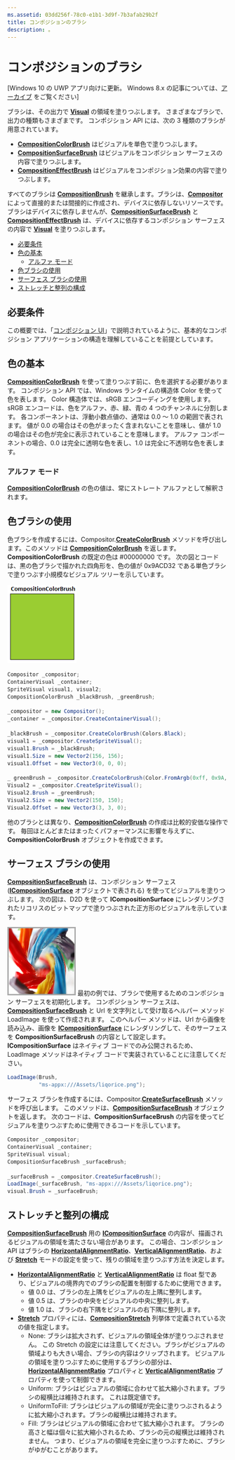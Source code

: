 ```yaml
---
ms.assetid: 03dd256f-78c0-e1b1-3d9f-7b3afab29b2f
title: コンポジションのブラシ
description: 。
---
```

# コンポジションのブラシ

\[Windows 10 の UWP アプリ向けに更新。 Windows 8.x の記事については、[アーカイブ](http://go.microsoft.com/fwlink/p/?linkid=619132) をご覧ください\]

ブラシは、その出力で [**Visual**](https://msdn.microsoft.com/library/windows/apps/Dn706858) の領域を塗りつぶします。 さまざまなブラシで、出力の種類もさまざまです。 コンポジション API には、次の 3 種類のブラシが用意されています。

-   [**CompositionColorBrush**](https://msdn.microsoft.com/library/windows/apps/Mt589399) はビジュアルを単色で塗りつぶします。
-   [**CompositionSurfaceBrush**](https://msdn.microsoft.com/library/windows/apps/Mt589415) はビジュアルをコンポジション サーフェスの内容で塗りつぶします。
-   [**CompositionEffectBrush**](https://msdn.microsoft.com/library/windows/apps/Mt589406) はビジュアルをコンポジション効果の内容で塗りつぶします。

すべてのブラシは [**CompositionBrush**](https://msdn.microsoft.com/library/windows/apps/Mt589398) を継承します。ブラシは、[**Compositor**](https://msdn.microsoft.com/library/windows/apps/Dn706789) によって直接的または間接的に作成され、デバイスに依存しないリソースです。 ブラシはデバイスに依存しませんが、[**CompositionSurfaceBrush**](https://msdn.microsoft.com/library/windows/apps/Mt589415) と [**CompositionEffectBrush**](https://msdn.microsoft.com/library/windows/apps/Mt589406) は、デバイスに依存するコンポジション サーフェスの内容で [**Visual**](https://msdn.microsoft.com/library/windows/apps/Dn706858) を塗りつぶします。

-   [必要条件](./composition-brushes.md#prerequisites)
-   [色の基本](./composition-brushes.md#color-basics)
    -   [アルファ モード](./composition-brushes.md#alpha-modes)
-   [色ブラシの使用](./composition-brushes.md#using-color-brush)
-   [サーフェス ブラシの使用](./composition-brushes.md#using-surface-brush)
-   [ストレッチと整列の構成](./composition-brushes.md#configuring-stretch-and-alignment)

## 必要条件

この概要では、「[コンポジション UI](visual-layer.md)」で説明されているように、基本的なコンポジション アプリケーションの構造を理解していることを前提としています。

## 色の基本

[
            **CompositionColorBrush**](https://msdn.microsoft.com/library/windows/apps/Mt589399) を使って塗りつぶす前に、色を選択する必要があります。 コンポジション API では、Windows ランタイムの構造体 Color を使って色を表します。 Color 構造体では、sRGB エンコーディングを使用します。 sRGB エンコードは、色をアルファ、赤、緑、青の 4 つのチャンネルに分割します。 各コンポーネントは、浮動小数点値の、通常は 0.0 ～ 1.0 の範囲で表されます。 値が 0.0 の場合はその色がまったく含まれないことを意味し、値が 1.0 の場合はその色が完全に表示されていることを意味します。 アルファ コンポーネントの場合、0.0 は完全に透明な色を表し、1.0 は完全に不透明な色を表します。

### アルファ モード

[
            **CompositionColorBrush**](https://msdn.microsoft.com/library/windows/apps/Mt589399) の色の値は、常にストレート アルファとして解釈されます。

## 色ブラシの使用

色ブラシを作成するには、Compositor.[**CreateColorBrush**](https://msdn.microsoft.com/en-us/library/windows/apps/windows.ui.composition.compositor.createcolorbrush.aspx) メソッドを呼び出します。このメソッドは [**CompositionColorBrush**](https://msdn.microsoft.com/library/windows/apps/Mt589399) を返します。 **CompositionColorBrush** の既定の色は \#00000000 です。 次の図とコードは、黒の色ブラシで描かれた四角形を、色の値が 0x9ACD32 である単色ブラシで塗りつぶす小規模なビジュアル ツリーを示しています。

![CompositionColorBrush](images/composition-compositioncolorbrush.png)
```cs
Compositor _compositor;
ContainerVisual _container;
SpriteVisual visual1, visual2;
CompositionColorBrush _blackBrush, _greenBrush; 

_compositor = new Compositor();
_container = _compositor.CreateContainerVisual();

_blackBrush = _compositor.CreateColorBrush(Colors.Black);
visual1 = _compositor.CreateSpriteVisual();
visual1.Brush = _blackBrush;
visual1.Size = new Vector2(156, 156);
visual1.Offset = new Vector3(0, 0, 0);

_ greenBrush = _compositor.CreateColorBrush(Color.FromArgb(0xff, 0x9A, 0xCD, 0x32));
Visual2 = _compositor.CreateSpriteVisual();
Visual2.Brush = _greenBrush;
Visual2.Size = new Vector2(150, 150);
Visual2.Offset = new Vector3(3, 3, 0);
```

他のブラシとは異なり、[**CompositionColorBrush**](https://msdn.microsoft.com/library/windows/apps/Mt589399) の作成は比較的安価な操作です。 毎回ほとんどまたはまったくパフォーマンスに影響を与えずに、**CompositionColorBrush** オブジェクトを作成できます。

## サーフェス ブラシの使用

[
            **CompositionSurfaceBrush**](https://msdn.microsoft.com/library/windows/apps/Mt589415) は、コンポジション サーフェス ([**ICompositionSurface**](https://msdn.microsoft.com/library/windows/apps/Dn706819) オブジェクトで表される) を使ってビジュアルを塗りつぶします。 次の図は、D2D を使って **ICompositionSurface** にレンダリングされたリコリスのビットマップで塗りつぶされた正方形のビジュアルを示しています。

![CompositionSurfaceBrush](images/composition-compositionsurfacebrush.png)
最初の例では、ブラシで使用するためのコンポジション サーフェスを初期化します。 コンポジション サーフェスは、[**CompositionSurfaceBrush**](https://msdn.microsoft.com/library/windows/apps/Mt589415) と Url を文字列として受け取るヘルパー メソッド LoadImage を使って作成されます。 このヘルパー メソッドは、Url から画像を読み込み、画像を [**ICompositionSurface**](https://msdn.microsoft.com/library/windows/apps/Dn706819) にレンダリングして、そのサーフェスを **CompositionSurfaceBrush** の内容として設定します。 **ICompositionSurface** はネイティブ コードでのみ公開されるため、LoadImage メソッドはネイティブ コードで実装されていることに注意してください。

```cs
LoadImage(Brush,
          "ms-appx:///Assets/liqorice.png");
```

サーフェス ブラシを作成するには、Compositor.[**CreateSurfaceBrush**](https://msdn.microsoft.com/en-us/library/windows/apps/windows.ui.composition.compositor.createsurfacebrush.aspx) メソッドを呼び出します。 このメソッドは、[**CompositionSurfaceBrush**](https://msdn.microsoft.com/library/windows/apps/Mt589415) オブジェクトを返します。 次のコードは、**CompositionSurfaceBrush** の内容を使ってビジュアルを塗りつぶすために使用できるコードを示しています。

```cs
Compositor _compositor;
ContainerVisual _container;
SpriteVisual visual;
CompositionSurfaceBrush _surfaceBrush;

_surfaceBrush = _compositor.CreateSurfaceBrush();
LoadImage(_surfaceBrush, "ms-appx:///Assets/liqorice.png");
visual.Brush = _surfaceBrush;
```

## ストレッチと整列の構成

[
            **CompositionSurfaceBrush**](https://msdn.microsoft.com/library/windows/apps/Mt589415) 用の [**ICompositionSurface**](https://msdn.microsoft.com/library/windows/apps/Dn706819) の内容が、描画されるビジュアルの領域を満たさない場合があります。 この場合、コンポジション API はブラシの [**HorizontalAlignmentRatio**](https://msdn.microsoft.com/en-us/library/windows/apps/windows.ui.composition.compositionsurfacebrush.horizontalalignmentratio.aspx)、[**VerticalAlignmentRatio**](https://msdn.microsoft.com/library/windows/apps/windows.ui.composition.compositionsurfacebrush.verticalalignmentratio)、および [**Stretch**](https://msdn.microsoft.com/library/windows/apps/windows.ui.composition.compositionsurfacebrush.stretch) モードの設定を使って、残りの領域を塗りつぶす方法を決定します。

-   [**HorizontalAlignmentRatio**](https://msdn.microsoft.com/en-us/library/windows/apps/windows.ui.composition.compositionsurfacebrush.horizontalalignmentratio.aspx) と [**VerticalAlignmentRatio**](https://msdn.microsoft.com/library/windows/apps/windows.ui.composition.compositionsurfacebrush.verticalalignmentratio) は float 型であり、ビジュアルの境界内でのブラシの配置を制御するために使用できます。
    -   値 0.0 は、ブラシの左上隅をビジュアルの左上隅に整列します。
    -   値 0.5 は、ブラシの中央をビジュアルの中央に整列します。
    -   値 1.0 は、ブラシの右下隅をビジュアルの右下隅に整列します。
-   [
            **Stretch**](https://msdn.microsoft.com/library/windows/apps/windows.ui.composition.compositionsurfacebrush.stretch) プロパティには、[**CompositionStretch**](https://msdn.microsoft.com/library/windows/apps/Dn706786) 列挙体で定義されている次の値を指定します。
    -   None: ブラシは拡大されず、ビジュアルの領域全体が塗りつぶされません。 この Stretch の設定には注意してください。ブラシがビジュアルの領域よりも大きい場合、ブラシの内容はクリップされます。 ビジュアルの領域を塗りつぶすために使用するブラシの部分は、[**HorizontalAlignmentRatio**](https://msdn.microsoft.com/en-us/library/windows/apps/windows.ui.composition.compositionsurfacebrush.horizontalalignmentratio.aspx) プロパティと [**VerticalAlignmentRatio**](https://msdn.microsoft.com/library/windows/apps/windows.ui.composition.compositionsurfacebrush.verticalalignmentratio) プロパティを使って制御できます。
    -   Uniform: ブラシはビジュアルの領域に合わせて拡大縮小されます。ブラシの縦横比は維持されます。 これは既定値です。
    -   UniformToFill: ブラシはビジュアルの領域が完全に塗りつぶされるように拡大縮小されます。ブラシの縦横比は維持されます。
    -   Fill: ブラシはビジュアルの領域に合わせて拡大縮小されます。 ブラシの高さと幅は個々に拡大縮小されるため、ブラシの元の縦横比は維持されません。 つまり、ビジュアルの領域を完全に塗りつぶすために、ブラシがゆがむことがあります。

 

 






<!--HONumber=Mar16_HO1-->


